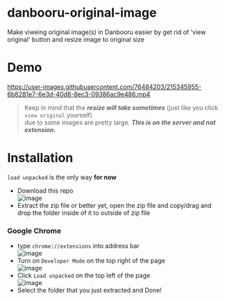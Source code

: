 # danbooru-original-image
Make viweing original image(s) in Danbooru easier by get rid of 'view original' button and resize image to original size

# Demo

https://user-images.githubusercontent.com/76484203/215345955-6b8281e7-6e3d-40d8-8ec3-09386ac9e486.mp4

> Keep in mind that the ***resize will take sometimes*** (just like you click `view original` yourself)   
due to some images are pretty large. ***This is on the server and not extension.***

# Installation

`load unpacked` is the only way **for now**

- Download this repo  
![image](https://user-images.githubusercontent.com/76484203/215346421-11758b28-72c3-4839-b19e-a779c3b2a96c.png)  
- Extract the zip file or better yet, open the zip file and copy/drag and drop the folder inside of it to outside of zip file

### Google Chrome

- type `chrome://extensions` into address bar   
![image](https://user-images.githubusercontent.com/76484203/215346257-b1c58492-7711-469c-86c9-9af1e3290d80.png)
- Turn on `Developer Mode` on the top right of the page  
![image](https://user-images.githubusercontent.com/76484203/215347987-80987fd7-8c17-4d09-9fde-48c69dbfb7a8.png)
- Click `Load unpacked` on the top left of the page  
![image](https://user-images.githubusercontent.com/76484203/215346319-8a0226b1-acc4-4945-89c2-3942eca3ba01.png)
- Select the folder that you just extracted and Done!
